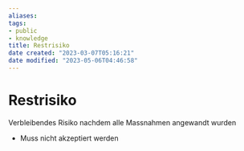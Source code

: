 ```yaml
---
aliases: 
tags: 
- public
- knowledge
title: Restrisiko
date created: "2023-03-07T05:16:21"
date modified: "2023-05-06T04:46:58"
---
```


# Restrisiko
Verbleibendes Risiko nachdem alle Massnahmen angewandt wurden
- Muss nicht akzeptiert werden
